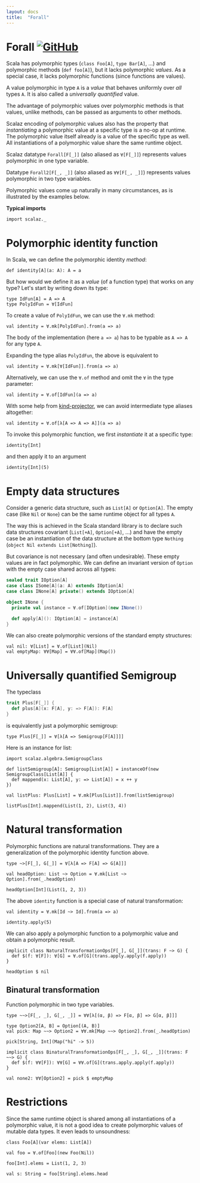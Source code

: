 ```yaml
---
layout: docs
title:  "Forall"
---
```


# Forall [![GitHub](../img/github.png)](https://github.com/scalaz/scalaz/blob/series/8.0.x/base/shared/src/main/scala/scalaz/data/forall.scala)

Scala has polymorphic types (`class Foo[A]`, `type Bar[A]`, ...)
and polymorphic methods (`def foo[A]`), but it lacks polymorphic _values_.
As a special case, it lacks polymorphic functions (since functions are values).

A value polymorphic in type `A` is a _value_ that behaves uniformly over _all_ types `A`.
It is also called a _universally quantified_ value.

The advantage of polymorphic values over polymorphic methods is
that values, unlike methods, can be passed as arguments to other methods.

Scalaz encoding of polymorphic values also has the property that
_instantiating_ a polymorphic value at a specific type is a no-op at runtime.
The polymorphic value itself already is a value of the specific type as well.
All instantiations of a polymorphic value share the same runtime object.

Scalaz datatype `Forall[F[_]]` (also aliased as `∀[F[_]]`)
represents values polymorphic in one type variable.

Datatype `Forall2[F[_, _]]` (also aliased as `∀∀[F[_, _]]`)
represents values polymorphic in two type variables.

Polymorphic values come up naturally in many circumstances,
as is illustrated by the examples below.

**Typical imports**

```tut:silent
import scalaz._
```

# Polymorphic identity function

In Scala, we can define the polymorphic identity _method_:

```tut
def identity[A](a: A): A = a
```

But how would we define it as a _value_ (of a function type) that
works on any type? Let's start by writing down its type:

```tut
type IdFun[A] = A => A
type PolyIdFun = ∀[IdFun]
```

To create a value of `PolyIdFun`, we can use the `∀.mk` method:

```tut
val identity = ∀.mk[PolyIdFun].from(a => a)
```

The body of the implementation (here `a => a`) has to be typable
as `A => A` for any type `A`.

Expanding the type alias `PolyIdFun`, the above is equivalent to

```tut
val identity = ∀.mk[∀[IdFun]].from(a => a)
```

Alternatively, we can use the `∀.of` method and omit the `∀` in the type parameter:

```tut
val identity = ∀.of[IdFun](a => a)
```

With some help from [kind-projector](https://github.com/non/kind-projector/),
we can avoid intermediate type aliases altogether:

```tut
val identity = ∀.of[λ[A => A => A]](a => a)
```

To invoke this polymorphic function, we first _instantiate_ it at a specific type:

```tut
identity[Int]
```

and then apply it to an argument

```tut
identity[Int](5)
```


# Empty data structures

Consider a generic data structure, such as `List[A]` or `Option[A]`.
The empty case (like `Nil` or `None`) can be the same runtime object
for all types `A`.

The way this is achieved in the Scala standard library is to declare
such data structures covariant (`List[+A]`, `Option[+A]`, ...)
and have the empty case be an instantiation of the data structure
at the bottom type `Nothing` (`object Nil extends List[Nothing]`).

But covariance is not necessary (and often undesirable).
These empty values are in fact polymorphic.
We can define an invariant version of `Option` with the empty case
shared across all types:

<!--
tut does not support :paste mode,
which is required to define companion objects in the REPL.
See https://github.com/tpolecat/tut/issues/62.
-->
```scala
sealed trait IOption[A]
case class ISome[A](a: A) extends IOption[A]
case class INone[A] private() extends IOption[A]

object INone {
  private val instance = ∀.of[IOption](new INone())

  def apply[A](): IOption[A] = instance[A]
}
```

We can also create polymorphic versions of the standard empty structures:

```tut
val nil: ∀[List] = ∀.of[List](Nil)
val emptyMap: ∀∀[Map] = ∀∀.of[Map](Map())
```


# Universally quantified Semigroup

The typeclass

```scala
trait Plus[F[_]] {
  def plus[A](x: F[A], y: => F[A]): F[A]
}
```

is equivalently just a polymorphic semigroup:

```tut
type Plus[F[_]] = ∀[λ[A => Semigroup[F[A]]]]
```

Here is an instance for list:

```tut
import scalaz.algebra.SemigroupClass

def listSemigroup[A]: Semigroup[List[A]] = instanceOf(new SemigroupClass[List[A]] {
  def mappend(x: List[A], y: => List[A]) = x ++ y
})

val listPlus: Plus[List] = ∀.mk[Plus[List]].from(listSemigroup)

listPlus[Int].mappend(List(1, 2), List(3, 4))
```


# Natural transformation

Polymorphic functions are natural transformations.
They are a generalization of the polymorphic identity function above.

```tut
type ~>[F[_], G[_]] = ∀[λ[A => F[A] => G[A]]]

val headOption: List ~> Option = ∀.mk[List ~> Option].from(_.headOption)

headOption[Int](List(1, 2, 3))
```

The above `identity` function is a special case of natural transformation:

```tut
val identity = ∀.mk[Id ~> Id].from(a => a)

identity.apply(5)
```

We can also apply a polymorphic function to a polymorphic value and
obtain a polymorphic result.

```tut
implicit class NaturalTransformationOps[F[_], G[_]](trans: F ~> G) {
  def $(f: ∀[F]): ∀[G] = ∀.of[G](trans.apply.apply(f.apply))
}

headOption $ nil
```

## Binatural transformation

Function polymorphic in two type variables.

```tut
type ~~>[F[_, _], G[_, _]] = ∀∀[λ[(α, β) => F[α, β] => G[α, β]]]

type Option2[A, B] = Option[(A, B)]
val pick: Map ~~> Option2 = ∀∀.mk[Map ~~> Option2].from(_.headOption)

pick[String, Int](Map("hi" -> 5))

implicit class BinaturalTransformationOps[F[_, _], G[_, _]](trans: F ~~> G) {
  def $(f: ∀∀[F]): ∀∀[G] = ∀∀.of[G](trans.apply.apply(f.apply))
}

val none2: ∀∀[Option2] = pick $ emptyMap
```


# Restrictions

Since the same runtime object is shared among all instantiations
of a polymorphic value, it is not a good idea to create polymorphic
values of mutable data types. It even leads to unsoundness:

```tut
class Foo[A](var elems: List[A])

val foo = ∀.of[Foo](new Foo(Nil))

foo[Int].elems = List(1, 2, 3)
```

```tut:fail
val s: String = foo[String].elems.head
```

